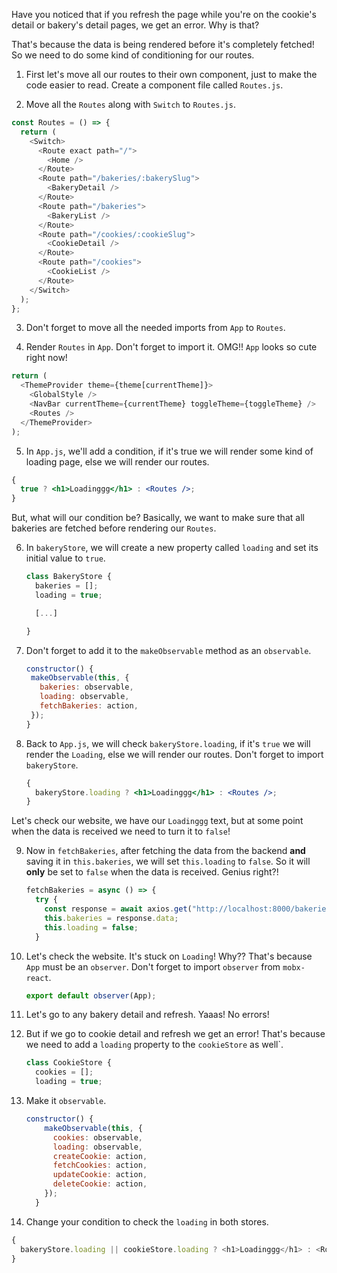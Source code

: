 Have you noticed that if you refresh the page while you're on the cookie's detail or bakery's detail pages, we get an error. Why is that?

That's because the data is being rendered before it's completely fetched! So we need to do some kind of conditioning for our routes.

1. First let's move all our routes to their own component, just to make the code easier to read. Create a component file called `Routes.js`.

2. Move all the `Routes` along with `Switch` to `Routes.js`.

```javascript
const Routes = () => {
  return (
    <Switch>
      <Route exact path="/">
        <Home />
      </Route>
      <Route path="/bakeries/:bakerySlug">
        <BakeryDetail />
      </Route>
      <Route path="/bakeries">
        <BakeryList />
      </Route>
      <Route path="/cookies/:cookieSlug">
        <CookieDetail />
      </Route>
      <Route path="/cookies">
        <CookieList />
      </Route>
    </Switch>
  );
};
```

3. Don't forget to move all the needed imports from `App` to `Routes`.

4. Render `Routes` in `App`. Don't forget to import it. OMG!! `App` looks so cute right now!

```javascript
return (
  <ThemeProvider theme={theme[currentTheme]}>
    <GlobalStyle />
    <NavBar currentTheme={currentTheme} toggleTheme={toggleTheme} />
    <Routes />
  </ThemeProvider>
);
```

5. In `App.js`, we'll add a condition, if it's true we will render some kind of loading page, else we will render our routes.

```jsx
{
  true ? <h1>Loadinggg</h1> : <Routes />;
}
```

But, what will our condition be? Basically, we want to make sure that all bakeries are fetched before rendering our `Routes`.

6. In `bakeryStore`, we will create a new property called `loading` and set its initial value to `true`.

   ```javascript
   class BakeryStore {
     bakeries = [];
     loading = true;

     [...]

   }
   ```

7. Don't forget to add it to the `makeObservable` method as an `observable`.

   ```javascript
   constructor() {
    makeObservable(this, {
      bakeries: observable,
      loading: observable,
      fetchBakeries: action,
    });
   }
   ```

8. Back to `App.js`, we will check `bakeryStore.loading`, if it's `true` we will render the `Loading`, else we will render our routes. Don't forget to import `bakeryStore`.

   ```jsx
   {
     bakeryStore.loading ? <h1>Loadinggg</h1> : <Routes />;
   }
   ```

Let's check our website, we have our `Loadinggg` text, but at some point when the data is received we need to turn it to `false`!

9. Now in `fetchBakeries`, after fetching the data from the backend **and** saving it in `this.bakeries`, we will set `this.loading` to `false`. So it will **only** be set to `false` when the data is received. Genius right?!

   ```javascript
   fetchBakeries = async () => {
     try {
       const response = await axios.get("http://localhost:8000/bakeries");
       this.bakeries = response.data;
       this.loading = false;
     }
   ```

10. Let's check the website. It's stuck on `Loading`! Why?? That's because `App` must be an `observer`. Don't forget to import `observer` from `mobx-react`.

    ```javascript
    export default observer(App);
    ```

11. Let's go to any bakery detail and refresh. Yaaas! No errors!

12. But if we go to cookie detail and refresh we get an error! That's because we need to add a `loading` property to the `cookieStore` as well`.

    ```javascript
    class CookieStore {
      cookies = [];
      loading = true;
    ```

13. Make it `observable`.

    ```javascript
    constructor() {
        makeObservable(this, {
          cookies: observable,
          loading: observable,
          createCookie: action,
          fetchCookies: action,
          updateCookie: action,
          deleteCookie: action,
        });
      }
    ```

14. Change your condition to check the `loading` in both stores.

```javascript
{
  bakeryStore.loading || cookieStore.loading ? <h1>Loadinggg</h1> : <Routes />;
}
```
